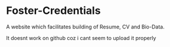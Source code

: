 # Foster-Credentials
A website which facilitates building of Resume, CV and Bio-Data.

It doesnt work on github coz i cant seem to upload it properly
